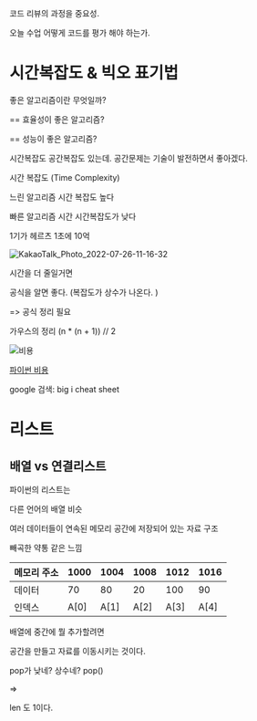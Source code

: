 코드 리뷰의 과정을 중요성. 



오늘 수업 어떻게 코드를 평가 해야 하는가. 

# 시간복잡도 & 빅오 표기법

좋은 알고리즘이란 무엇일까?

== 효율성이 좋은 알고리즘?

== 성능이 좋은 알고리즘?

시간복잡도 공간복잡도 있는데. 공간문제는 기술이 발전하면서 좋아겠다. 



시간 복잡도 (Time Complexity)

느린 알고리즘 시간 복잡도 높다

빠른 알고리즘 시간 시간복잡도가 낮다 





1기가 헤르츠 1초에 10억

![KakaoTalk_Photo_2022-07-26-11-16-32](0726.assets/KakaoTalk_Photo_2022-07-26-11-16-32-16588019131532.jpeg)

시간을 더 줄일거면 

공식을 알면 좋다. (복잡도가 상수가 나온다. )

=> 공식 정리 필요

가우스의 정리 (n * (n + 1)) // 2



![비용](0726.assets/비용-16588021548185.JPG)



[파이썬 비용](https://wiki.python.org/moin/TimeComplexity)

google 검색: big i cheat sheet

# 리스트

## 배열 vs 연결리스트

파이썬의 리스트는

다른 언어의 배열 비슷

여러 데이터들이 연속된 메모리 공간에 저장되어 있는 자료 구조

빼곡한 약통 같은 느낌 



| 메모리 주소 | 1000 | 1004 | 1008 | 1012 | 1016 |
| ----------- | ---- | ---- | ---- | ---- | ---- |
| 데이터      | 70   | 80   | 20   | 100  | 90   |
| 인덱스      | A[0] | A[1] | A[2] | A[3] | A[4] |



배열에 중간에 뭘 추가할려면 

공간을 만들고 자료를 이동시키는 것이다. 



pop가 낮네? 상수네? pop() 

=> 

len 도 1이다. 

